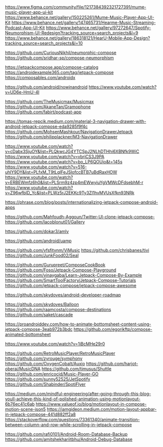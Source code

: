 [//]: # (Troona design)
https://www.figma.com/community/file/1217384392321727391/mume-music-player-app-ui-kit
https://www.behance.net/gallery/150225261/Mume-Music-Player-App-UI-Kit
https://www.behance.net/gallery/147465731/Hearme-Music-Streaming-Podcast-App-UI-Kit
https://www.behance.net/gallery/97272647/Spotify-Neumorphism-UI-Redesign?tracking_source=search_projects&l=9
https://www.behance.net/gallery/186318121/HearU-Mobile-App-Design?tracking_source=search_projects&l=10

https://github.com/CuriousNikhil/neumorphic-compose
https://github.com/sridhar-sp/compose-neumorphism

[//]: # (Discover the most popular Jetpack Compose libraries, tools and examples!)
https://jetpackcompose.app/compose-catalog
https://androidexample365.com/tag/jetpack-compose
https://composables.com/androidx

[//]: # (Use DataStore proton https://protobuf.dev)
https://github.com/android/nowinandroid
https://www.youtube.com/watch?v=UD6e-HmU-4I

https://github.com/TheMusicmax/Musicmax
https://github.com/AkaneTan/Gramophone
https://github.com/fabirt/podcast-app

https://tomas-repcik.medium.com/material-3-navigation-drawer-with-android-jetpack-compose-eda9285f9f4c
https://github.com/MohsenMashkour/NavigationDrawerJetpack
https://github.com/philipplackner/M3-NavigationDrawer

[//]: # (Jetpack Compose courses)
https://www.youtube.com/watch?v=cDabx3SjuOY&list=PLQkwcJG4YTCSpJ2NLhDTHhi6XBNfk9WiC
https://www.youtube.com/watch?v=vbrjCS3J9PA
https://www.youtube.com/watch?v=bo_LP6QOUio&t=145s
https://www.youtube.com/watch?v=516-uhlY9DY&list=PLfxM_T9tLqIFeJSlofccBTB7uBdRaxHOW
https://www.youtube.com/watch?v=ERBEWmfz6h0&list=PLSrm9z4zp4mEWwyiuYgVMWcDFdsebhM-r
https://www.youtube.com/watch?v=Z96wfbID_Yc&list=PLWz5rJ2EKKc9Ty3Zl1hvMVUsXfkn93NRk

https://phrase.com/blog/posts/internationalizing-jetpack-compose-android-apps

https://github.com/Mahfoudh-Aggoun/Twitter-UI-clone-jetpack-compose-
https://github.com/IacobIonut01/Gallery

https://github.com/dokar3/amlv

https://github.com/android/uamp

https://github.com/vfsfitvnm/ViMusic
https://github.com/chrisbanes/tivi
https://github.com/JunkFood02/Seal

https://github.com/Gurupreet/ComposeCookBook
https://github.com/Foso/Jetpack-Compose-Playground
https://github.com/vinaygaba/Learn-Jetpack-Compose-By-Example
https://github.com/SmartToolFactory/Jetpack-Compose-Tutorials
https://github.com/jetpack-compose/jetpack-compose-awesome

https://github.com/skydoves/android-developer-roadmap

https://github.com/skydoves/Balloon
https://github.com/raamcosta/compose-destinations
https://github.com/saket/cascade

[//]: # (Mini player)
https://proandroiddev.com/how-to-animate-bottomsheet-content-using-jetpack-compose-3eab972b3bdc
https://github.com/egorikftp/compose-animated-bottomsheet

https://www.youtube.com/watch?v=1iBcMHe29r0

[//]: # (Android music)
https://github.com/RetroMusicPlayer/RetroMusicPlayer
https://github.com/zyrouge/symphony
https://github.com/OxygenCobalt/Auxio
https://github.com/harjot-oberai/MusicDNA
https://github.com/timusus/Shuttle
https://github.com/enricocid/Music-Player-GO
https://github.com/sunny52525/JetSpotify
https://github.com/Shabinder/SpotiFlyer

https://medium.com/mindful-engineering/after-going-through-this-blog-youll-achieve-this-kind-of-polished-animation-using-motionlayout-6b76ec41c6ab
https://www.valueof.io/blog/motionlayout-in-compose-motion-scene-json5
https://iamgideon.medium.com/motion-layout-appbar-in-jetpack-compose-441d882ff2a8
https://stackoverflow.com/questions/73361340/animate-transition-between-column-and-row-while-scrolling-in-jetpack-compose

[//]: # (Simple tool to backup and restore your room database in Android)
https://github.com/rafi0101/Android-Room-Database-Backup
https://github.com/amitshekhariitbhu/Android-Debug-Database